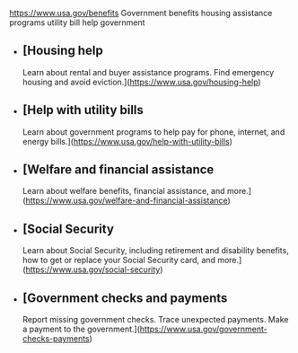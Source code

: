 

https://www.usa.gov/benefits
Government benefits
housing assistance programs
utility bill help government

* [Housing help
  ------------

  Learn about rental and buyer assistance programs. Find emergency housing and avoid eviction.](https://www.usa.gov/housing-help)
* [Help with utility bills
  -----------------------

  Learn about government programs to help pay for phone, internet, and energy bills.](https://www.usa.gov/help-with-utility-bills)
* [Welfare and financial assistance
  --------------------------------

  Learn about welfare benefits, financial assistance, and more.](https://www.usa.gov/welfare-and-financial-assistance)
* [Social Security
  ---------------

  Learn about Social Security, including retirement and disability benefits, how to get or replace your Social Security card, and more.](https://www.usa.gov/social-security)
* [Government checks and payments
  ------------------------------

  Report missing government checks. Trace unexpected payments. Make a payment to the government.](https://www.usa.gov/government-checks-payments)
